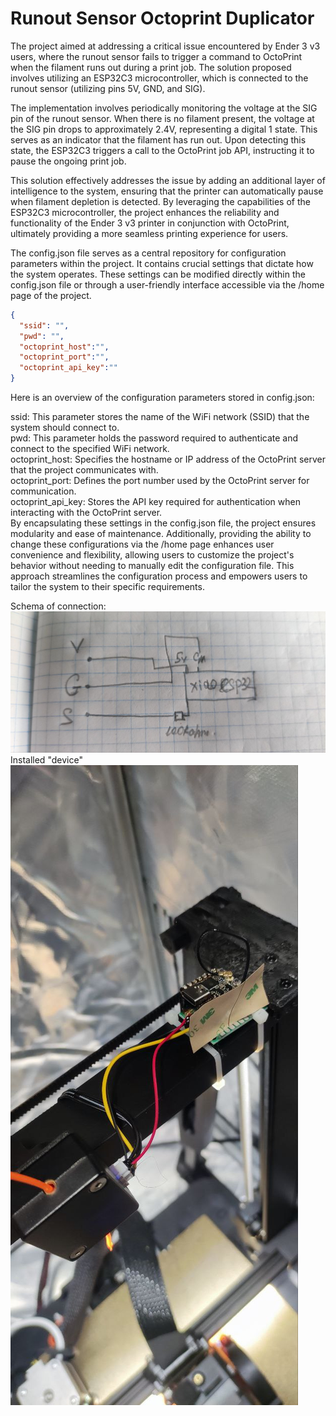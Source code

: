 # Runout Sensor Octoprint Duplicator  

The project aimed at addressing a critical issue encountered by Ender 3 v3 users, where the runout sensor fails to trigger a command to OctoPrint when the filament runs out during a print job. The solution proposed involves utilizing an ESP32C3 microcontroller, which is connected to the runout sensor (utilizing pins 5V, GND, and SIG).

The implementation involves periodically monitoring the voltage at the SIG pin of the runout sensor. When there is no filament present, the voltage at the SIG pin drops to approximately 2.4V, representing a digital 1 state. This serves as an indicator that the filament has run out. Upon detecting this state, the ESP32C3 triggers a call to the OctoPrint job API, instructing it to pause the ongoing print job.

This solution effectively addresses the issue by adding an additional layer of intelligence to the system, ensuring that the printer can automatically pause when filament depletion is detected. By leveraging the capabilities of the ESP32C3 microcontroller, the project enhances the reliability and functionality of the Ender 3 v3 printer in conjunction with OctoPrint, ultimately providing a more seamless printing experience for users.


The config.json file serves as a central repository for configuration parameters within the project. It contains crucial settings that dictate how the system operates. These settings can be modified directly within the config.json file or through a user-friendly interface accessible via the /home page of the project.
```json
{
  "ssid": "",
  "pwd": "",
  "octoprint_host":"",
  "octoprint_port":"",
  "octoprint_api_key":""
}
```
Here is an overview of the configuration parameters stored in config.json:

ssid: This parameter stores the name of the WiFi network (SSID) that the system should connect to.  
pwd: This parameter holds the password required to authenticate and connect to the specified WiFi network.  
octoprint_host: Specifies the hostname or IP address of the OctoPrint server that the project communicates with.  
octoprint_port: Defines the port number used by the OctoPrint server for communication.  
octoprint_api_key: Stores the API key required for authentication when interacting with the OctoPrint server.  
By encapsulating these settings in the config.json file, the project ensures modularity and ease of maintenance. Additionally, providing the ability to change these configurations via the /home page enhances user convenience and flexibility, allowing users to customize the project's behavior without needing to manually edit the configuration file. This approach streamlines the configuration process and empowers users to tailor the system to their specific requirements.

Schema of connection:
![](./files/dummy_schema.jpg)    
Installed "device" 
![](./files/dummy_install.jpg)



